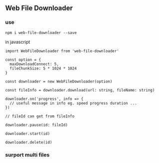 <!--
 * @Author: lyttonlee lzr3278@163.com
 * @Date: 2022-12-02 13:41:41
 * @LastEditors: lyttonlee lzr3278@163.com
 * @LastEditTime: 2022-12-09 16:17:47
 * @FilePath: \web-downloader\readme.md
 * @Description: 这是默认设置,请设置`customMade`, 打开koroFileHeader查看配置 进行设置: https://github.com/OBKoro1/koro1FileHeader/wiki/%E9%85%8D%E7%BD%AE
-->

## Web File Downloader

### use

```
npm i web-file-downloader --save
```

in javascript

```
import WebFileDownloader from 'web-file-downloader'

const option = {
  maxDownloadConnect: 5,
  fileChunkSize: 5 * 1024 * 1024
}

const downloader = new WebFileDownloader(option)

const fileInfo = downloader.download(url: string, fileName: string)

downloader.on('progress', info => {
  // useful message in info eg. speed progress duration ...
})

// fileId can get from fileInfo

downloader.pause(id: fileId)

downloader.start(id)

downloader.delete(id)

```

### surport multi files
